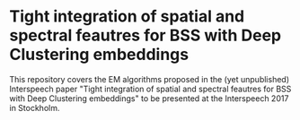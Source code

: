 # Tight integration of spatial and spectral feautres for BSS with Deep Clustering embeddings

This repository covers the EM algorithms proposed in the (yet unpublished) Interspeech paper "Tight integration of spatial and spectral feautres for BSS with Deep Clustering embeddings" to be presented at the Interspeech 2017 in Stockholm.
